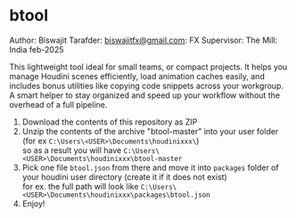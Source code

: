 # btool
Author:
Biswajit Tarafder:
biswajitfx@gmail.com:
FX Supervisor:
The Mill:
India
feb-2025

This lightweight tool ideal for small teams, or compact projects. It helps you manage Houdini scenes efficiently, load animation caches easily, and includes bonus utilities like copying code snippets across your workgroup. A smart helper to stay organized and speed up your workflow without the overhead of a full pipeline.

1. Download the contents of this repository as ZIP
2. Unzip the contents of the archive "btool-master" into your user folder (for ex `C:\Users\<USER>\Documents\houdinixxx\`)  
   so as a result you will have `C:\Users\<USER>\Documents\houdinixxx\btool-master`
3. Pick one file `btool.json` from there and move it into `packages` folder of your houdini user directory  (create it if it does not exist)  
   for ex. the full path will look like `C:\Users\<USER>\Documents\houdinixxx\packages\btool.json`
4. Enjoy!
